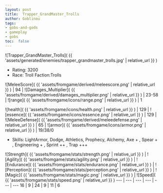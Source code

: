 ```yaml
---
layout: post
title:  Trapper_GrandMaster_Trolls
author: Goblinou
tags:
- gobs-and-gods
- gameplay
- gobs
toc:  false
---
```


![Trapper_GrandMaster_Trolls]( {{ 'assets/generated/enemies/trapper_grandmaster_trolls.jpg' | relative_url }} )
- Rating: 3200
- Race: Troll  Faction:Trolls

![MeleeScore]( {{ 'assets/fromgame/derived/meleescore.png' | relative_url }} ) | 94 | ![Damages_Multiplier]( {{ 'assets/fromgame/derived/damages_multiplier.png' | relative_url }} ) | 23-58 | ![range]( {{ 'assets/fromgame/icons/range.png' | relative_url }} ) | 1


![health]( {{ 'assets/fromgame/icons/health.png' | relative_url }} ) | 129 | ![essence]( {{ 'assets/fromgame/icons/essence.png' | relative_url }} ) | 129 | ![MeleeDefense]( {{ 'assets/fromgame/derived/meleedefense.png' | relative_url }} ) | 65 | ![armor]( {{ 'assets/fromgame/icons/armor.png' | relative_url }} ) | 19/38/0

* Skills: LightArmor, Dodge, Athletics, Prophecy, Alchemy, Axe + , Spear + , Engineering + , Sprint ++ , Trap +++ 

![Strength]( {{ 'assets/fromgame/stats/strength.png' | relative_url }} ) | ![Agility]( {{ 'assets/fromgame/stats/agility.png' | relative_url }} ) | ![Endurance]( {{ 'assets/fromgame/stats/endurance.png' | relative_url }} ) | ![Perception]( {{ 'assets/fromgame/stats/perception.png' | relative_url }} ) | ![Magic]( {{ 'assets/fromgame/stats/magic.png' | relative_url }} ) | ![Speed]( {{ 'assets/fromgame/stats/speed.png' | relative_url }} )
--- | --- | --- | --- | --- | ---
16 | 9 | 24 | 9 | 11 | 6

